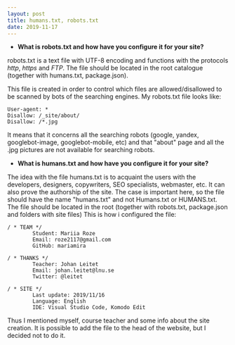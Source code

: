 ```yaml
---
layout: post
title: humans.txt, robots.txt
date: 2019-11-17
---
```


* **What is robots.txt and how have you configure it for your site?**

robots.txt is a text file with UTF-8 encoding and functions with the protocols *http*, *https* and *FTP*.
The file should be located in the root catalogue (together with humans.txt, package.json).

This file is created in order to control which files are allowed/disallowed to be scanned by bots of the searching engines. My robots.txt file looks like:

~~~
User-agent: *
Disallow: /_site/about/
Disallow: /*.jpg
~~~~

It means that it concerns all the searching robots (google, yandex, googlebot-image, googlebot-mobile, etc) and that "about" page and all the .jpg pictures are not available for searching robots.

* **What is humans.txt and how have you configure it for your site?**

The idea with the file humans.txt is to acquaint the users with the developers, designers, copywriters, SEO specialists, webmaster, etc. It can also prove the authorship of the site.
The case is important here, so the file should have the name "humans.txt" and not Humans.txt or HUMANS.txt. The file should be located in the root (together with robots.txt, package.json and folders with site files)
This is how i configured the file:

~~~~
/ * TEAM */
        Student: Mariia Roze
        Email: roze2117@gmail.com
        GitHub: mariamira
        
/ * THANKS */
        Teacher: Johan Leitet
        Email: johan.leitet@lnu.se
        Twitter: @leitet
        
/ * SITE */
        Last update: 2019/11/16
        Language: English
        IDE: Visual Studio Code, Komodo Edit
~~~~

Thus I mentioned myself, course teacher and some info about the site creation. 
It is possible to add the file to the head of the website, but I decided not to do it.